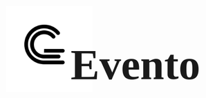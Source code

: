 <div style="display:flex;justify-content: center;align-items: center;">
      <img src="public/assets/images/logo.svg" height="200px">
      <h1 style="font-family: calibri; font-size: 100px;margin-left: -50px;">Evento</h1>
</div>

